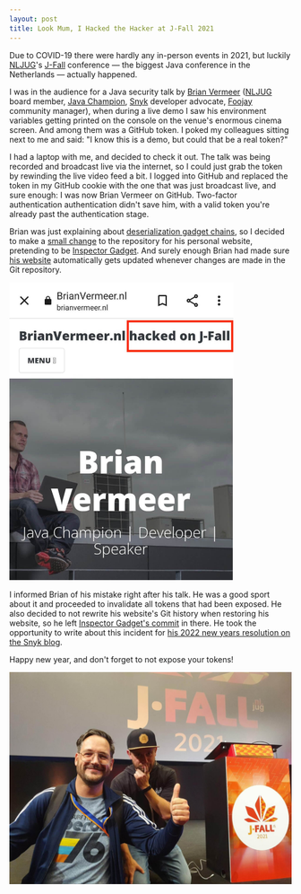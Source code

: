 ```yaml
---
layout: post
title: Look Mum, I Hacked the Hacker at J-Fall 2021
---
```


Due to COVID-19 there were hardly any in-person events in 2021,
but luckily [NLJUG](https://nljug.org)'s [J-Fall](https://jfall.nl) conference
— the biggest Java conference in the Netherlands —
actually happened.

I was in the audience for a Java security talk by [Brian Vermeer](https://brianvermeer.nl) ([NLJUG](https://nljug.org) board member, [Java Champion](https://apex.oracle.com/champions), [Snyk](https://snyk.io) developer advocate, [Foojay](https://foojay.io) community manager),
when during a live demo I saw his environment variables getting printed on the console on the venue's enormous cinema screen.
And among them was a GitHub token.
I poked my colleagues sitting next to me and said: "I know this is a demo, but could that be a real token?"

I had a laptop with me, and decided to check it out.
The talk was being recorded and broadcast live via the internet,
so I could just grab the token by rewinding the live video feed a bit.
I logged into GitHub and replaced the token in my GitHub cookie with the one that was just broadcast live,
and sure enough: I was now Brian Vermeer on GitHub.
Two-factor authentication authentication didn't save him, with a valid token you're already past the authentication stage.

Brian was just explaining about [deserialization gadget chains](https://snyk.io/blog/serialization-and-deserialization-in-java/),
so I decided to make a [small change](https://github.com/bmvermeer/brianvermeer.nl/commit/bd118c991ddb63b0a7bd788f6b7b926933d411ec) to the repository for his personal website,
pretending to be [Inspector Gadget](https://en.wikipedia.org/wiki/Inspector_Gadget).
And surely enough Brian had made sure [his website](https://brianvermeer.nl) automatically gets updated whenever changes are made in the Git repository.

<img src="/images/brianvermeer.nl-hacked-on-j-fall-2021.jpg" width="400" alt="BrianVermeer.nl hacked on J-Fall 2021" />

I informed Brian of his mistake right after his talk.
He was a good sport about it and proceeded to invalidate all tokens that had been exposed.
He also decided to not rewrite his website's Git history when restoring his website, so he left [Inspector Gadget's commit](https://github.com/bmvermeer/brianvermeer.nl/commit/bd118c991ddb63b0a7bd788f6b7b926933d411ec) in there.
He took the opportunity to write about this incident for [his 2022 new years resolution on the Snyk blog](https://snyk.io/blog/dont-show-security-tokens-on-stage/).

Happy new year, and don't forget to not expose your tokens!

<img src="/images/brian-vermeer-and-nils-at-j-fall-2021.jpg" width="800" alt="Brian Vermeer and Nils at J-Fall 2021" />